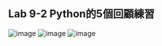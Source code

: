 ## Lab 9-2 Python的5個回顧練習
![image](https://user-images.githubusercontent.com/89329219/143729670-d62716af-39f6-4921-9971-abd21e3ac49a.png)
![image](https://user-images.githubusercontent.com/89329219/143729681-fcd0ca7a-e01d-4d0a-aabf-58a28c7c9187.png)
![image](https://user-images.githubusercontent.com/89329219/143729695-0d9b8497-dcf2-4d3b-b483-091e2c72d50f.png)
